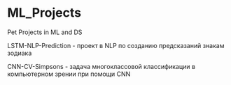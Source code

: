 # ML_Projects
Pet Projects in ML and DS

LSTM-NLP-Prediction - проект в NLP по созданию предсказаний знакам зодиака

CNN-CV-Simpsons - задача многоклассовой классификации в компьютерном зрении при помощи CNN
